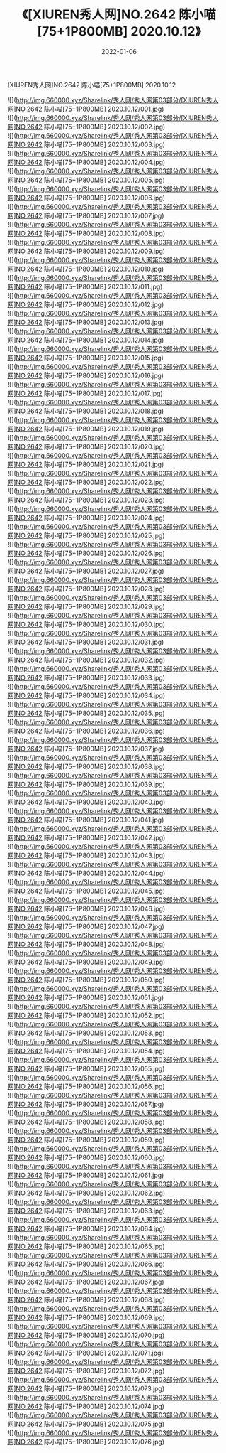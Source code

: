 ﻿---
layout: post
title:  《[XIUREN秀人网]NO.2642 陈小喵[75+1P800MB] 2020.10.12》
date:   2022-01-06
img: http://img.660000.xyz/Sharelink/秀人网/秀人网第03部分/[XIUREN秀人网]NO.2642 陈小喵[75+1P800MB] 2020.10.12/000.jpg
categories: [美女, 清纯, 唯美]
---

[XIUREN秀人网]NO.2642 陈小喵[75+1P800MB] 2020.10.12

 ![](http://img.660000.xyz/Sharelink/秀人网/秀人网第03部分/[XIUREN秀人网]NO.2642 陈小喵[75+1P800MB] 2020.10.12/001.jpg) <br>![](http://img.660000.xyz/Sharelink/秀人网/秀人网第03部分/[XIUREN秀人网]NO.2642 陈小喵[75+1P800MB] 2020.10.12/002.jpg) <br>![](http://img.660000.xyz/Sharelink/秀人网/秀人网第03部分/[XIUREN秀人网]NO.2642 陈小喵[75+1P800MB] 2020.10.12/003.jpg) <br>![](http://img.660000.xyz/Sharelink/秀人网/秀人网第03部分/[XIUREN秀人网]NO.2642 陈小喵[75+1P800MB] 2020.10.12/004.jpg) <br>![](http://img.660000.xyz/Sharelink/秀人网/秀人网第03部分/[XIUREN秀人网]NO.2642 陈小喵[75+1P800MB] 2020.10.12/005.jpg) <br>![](http://img.660000.xyz/Sharelink/秀人网/秀人网第03部分/[XIUREN秀人网]NO.2642 陈小喵[75+1P800MB] 2020.10.12/006.jpg) <br>![](http://img.660000.xyz/Sharelink/秀人网/秀人网第03部分/[XIUREN秀人网]NO.2642 陈小喵[75+1P800MB] 2020.10.12/007.jpg) <br>![](http://img.660000.xyz/Sharelink/秀人网/秀人网第03部分/[XIUREN秀人网]NO.2642 陈小喵[75+1P800MB] 2020.10.12/008.jpg) <br>![](http://img.660000.xyz/Sharelink/秀人网/秀人网第03部分/[XIUREN秀人网]NO.2642 陈小喵[75+1P800MB] 2020.10.12/009.jpg) <br>![](http://img.660000.xyz/Sharelink/秀人网/秀人网第03部分/[XIUREN秀人网]NO.2642 陈小喵[75+1P800MB] 2020.10.12/010.jpg) <br>![](http://img.660000.xyz/Sharelink/秀人网/秀人网第03部分/[XIUREN秀人网]NO.2642 陈小喵[75+1P800MB] 2020.10.12/011.jpg) <br>![](http://img.660000.xyz/Sharelink/秀人网/秀人网第03部分/[XIUREN秀人网]NO.2642 陈小喵[75+1P800MB] 2020.10.12/012.jpg) <br>![](http://img.660000.xyz/Sharelink/秀人网/秀人网第03部分/[XIUREN秀人网]NO.2642 陈小喵[75+1P800MB] 2020.10.12/013.jpg) <br>![](http://img.660000.xyz/Sharelink/秀人网/秀人网第03部分/[XIUREN秀人网]NO.2642 陈小喵[75+1P800MB] 2020.10.12/014.jpg) <br>![](http://img.660000.xyz/Sharelink/秀人网/秀人网第03部分/[XIUREN秀人网]NO.2642 陈小喵[75+1P800MB] 2020.10.12/015.jpg) <br>![](http://img.660000.xyz/Sharelink/秀人网/秀人网第03部分/[XIUREN秀人网]NO.2642 陈小喵[75+1P800MB] 2020.10.12/016.jpg) <br>![](http://img.660000.xyz/Sharelink/秀人网/秀人网第03部分/[XIUREN秀人网]NO.2642 陈小喵[75+1P800MB] 2020.10.12/017.jpg) <br>![](http://img.660000.xyz/Sharelink/秀人网/秀人网第03部分/[XIUREN秀人网]NO.2642 陈小喵[75+1P800MB] 2020.10.12/018.jpg) <br>![](http://img.660000.xyz/Sharelink/秀人网/秀人网第03部分/[XIUREN秀人网]NO.2642 陈小喵[75+1P800MB] 2020.10.12/019.jpg) <br>![](http://img.660000.xyz/Sharelink/秀人网/秀人网第03部分/[XIUREN秀人网]NO.2642 陈小喵[75+1P800MB] 2020.10.12/020.jpg) <br>![](http://img.660000.xyz/Sharelink/秀人网/秀人网第03部分/[XIUREN秀人网]NO.2642 陈小喵[75+1P800MB] 2020.10.12/021.jpg) <br>![](http://img.660000.xyz/Sharelink/秀人网/秀人网第03部分/[XIUREN秀人网]NO.2642 陈小喵[75+1P800MB] 2020.10.12/022.jpg) <br>![](http://img.660000.xyz/Sharelink/秀人网/秀人网第03部分/[XIUREN秀人网]NO.2642 陈小喵[75+1P800MB] 2020.10.12/023.jpg) <br>![](http://img.660000.xyz/Sharelink/秀人网/秀人网第03部分/[XIUREN秀人网]NO.2642 陈小喵[75+1P800MB] 2020.10.12/024.jpg) <br>![](http://img.660000.xyz/Sharelink/秀人网/秀人网第03部分/[XIUREN秀人网]NO.2642 陈小喵[75+1P800MB] 2020.10.12/025.jpg) <br>![](http://img.660000.xyz/Sharelink/秀人网/秀人网第03部分/[XIUREN秀人网]NO.2642 陈小喵[75+1P800MB] 2020.10.12/026.jpg) <br>![](http://img.660000.xyz/Sharelink/秀人网/秀人网第03部分/[XIUREN秀人网]NO.2642 陈小喵[75+1P800MB] 2020.10.12/027.jpg) <br>![](http://img.660000.xyz/Sharelink/秀人网/秀人网第03部分/[XIUREN秀人网]NO.2642 陈小喵[75+1P800MB] 2020.10.12/028.jpg) <br>![](http://img.660000.xyz/Sharelink/秀人网/秀人网第03部分/[XIUREN秀人网]NO.2642 陈小喵[75+1P800MB] 2020.10.12/029.jpg) <br>![](http://img.660000.xyz/Sharelink/秀人网/秀人网第03部分/[XIUREN秀人网]NO.2642 陈小喵[75+1P800MB] 2020.10.12/030.jpg) <br>![](http://img.660000.xyz/Sharelink/秀人网/秀人网第03部分/[XIUREN秀人网]NO.2642 陈小喵[75+1P800MB] 2020.10.12/031.jpg) <br>![](http://img.660000.xyz/Sharelink/秀人网/秀人网第03部分/[XIUREN秀人网]NO.2642 陈小喵[75+1P800MB] 2020.10.12/032.jpg) <br>![](http://img.660000.xyz/Sharelink/秀人网/秀人网第03部分/[XIUREN秀人网]NO.2642 陈小喵[75+1P800MB] 2020.10.12/033.jpg) <br>![](http://img.660000.xyz/Sharelink/秀人网/秀人网第03部分/[XIUREN秀人网]NO.2642 陈小喵[75+1P800MB] 2020.10.12/034.jpg) <br>![](http://img.660000.xyz/Sharelink/秀人网/秀人网第03部分/[XIUREN秀人网]NO.2642 陈小喵[75+1P800MB] 2020.10.12/035.jpg) <br>![](http://img.660000.xyz/Sharelink/秀人网/秀人网第03部分/[XIUREN秀人网]NO.2642 陈小喵[75+1P800MB] 2020.10.12/036.jpg) <br>![](http://img.660000.xyz/Sharelink/秀人网/秀人网第03部分/[XIUREN秀人网]NO.2642 陈小喵[75+1P800MB] 2020.10.12/037.jpg) <br>![](http://img.660000.xyz/Sharelink/秀人网/秀人网第03部分/[XIUREN秀人网]NO.2642 陈小喵[75+1P800MB] 2020.10.12/038.jpg) <br>![](http://img.660000.xyz/Sharelink/秀人网/秀人网第03部分/[XIUREN秀人网]NO.2642 陈小喵[75+1P800MB] 2020.10.12/039.jpg) <br>![](http://img.660000.xyz/Sharelink/秀人网/秀人网第03部分/[XIUREN秀人网]NO.2642 陈小喵[75+1P800MB] 2020.10.12/040.jpg) <br>![](http://img.660000.xyz/Sharelink/秀人网/秀人网第03部分/[XIUREN秀人网]NO.2642 陈小喵[75+1P800MB] 2020.10.12/041.jpg) <br>![](http://img.660000.xyz/Sharelink/秀人网/秀人网第03部分/[XIUREN秀人网]NO.2642 陈小喵[75+1P800MB] 2020.10.12/042.jpg) <br>![](http://img.660000.xyz/Sharelink/秀人网/秀人网第03部分/[XIUREN秀人网]NO.2642 陈小喵[75+1P800MB] 2020.10.12/043.jpg) <br>![](http://img.660000.xyz/Sharelink/秀人网/秀人网第03部分/[XIUREN秀人网]NO.2642 陈小喵[75+1P800MB] 2020.10.12/044.jpg) <br>![](http://img.660000.xyz/Sharelink/秀人网/秀人网第03部分/[XIUREN秀人网]NO.2642 陈小喵[75+1P800MB] 2020.10.12/045.jpg) <br>![](http://img.660000.xyz/Sharelink/秀人网/秀人网第03部分/[XIUREN秀人网]NO.2642 陈小喵[75+1P800MB] 2020.10.12/046.jpg) <br>![](http://img.660000.xyz/Sharelink/秀人网/秀人网第03部分/[XIUREN秀人网]NO.2642 陈小喵[75+1P800MB] 2020.10.12/047.jpg) <br>![](http://img.660000.xyz/Sharelink/秀人网/秀人网第03部分/[XIUREN秀人网]NO.2642 陈小喵[75+1P800MB] 2020.10.12/048.jpg) <br>![](http://img.660000.xyz/Sharelink/秀人网/秀人网第03部分/[XIUREN秀人网]NO.2642 陈小喵[75+1P800MB] 2020.10.12/049.jpg) <br>![](http://img.660000.xyz/Sharelink/秀人网/秀人网第03部分/[XIUREN秀人网]NO.2642 陈小喵[75+1P800MB] 2020.10.12/050.jpg) <br>![](http://img.660000.xyz/Sharelink/秀人网/秀人网第03部分/[XIUREN秀人网]NO.2642 陈小喵[75+1P800MB] 2020.10.12/051.jpg) <br>![](http://img.660000.xyz/Sharelink/秀人网/秀人网第03部分/[XIUREN秀人网]NO.2642 陈小喵[75+1P800MB] 2020.10.12/052.jpg) <br>![](http://img.660000.xyz/Sharelink/秀人网/秀人网第03部分/[XIUREN秀人网]NO.2642 陈小喵[75+1P800MB] 2020.10.12/053.jpg) <br>![](http://img.660000.xyz/Sharelink/秀人网/秀人网第03部分/[XIUREN秀人网]NO.2642 陈小喵[75+1P800MB] 2020.10.12/054.jpg) <br>![](http://img.660000.xyz/Sharelink/秀人网/秀人网第03部分/[XIUREN秀人网]NO.2642 陈小喵[75+1P800MB] 2020.10.12/055.jpg) <br>![](http://img.660000.xyz/Sharelink/秀人网/秀人网第03部分/[XIUREN秀人网]NO.2642 陈小喵[75+1P800MB] 2020.10.12/056.jpg) <br>![](http://img.660000.xyz/Sharelink/秀人网/秀人网第03部分/[XIUREN秀人网]NO.2642 陈小喵[75+1P800MB] 2020.10.12/057.jpg) <br>![](http://img.660000.xyz/Sharelink/秀人网/秀人网第03部分/[XIUREN秀人网]NO.2642 陈小喵[75+1P800MB] 2020.10.12/058.jpg) <br>![](http://img.660000.xyz/Sharelink/秀人网/秀人网第03部分/[XIUREN秀人网]NO.2642 陈小喵[75+1P800MB] 2020.10.12/059.jpg) <br>![](http://img.660000.xyz/Sharelink/秀人网/秀人网第03部分/[XIUREN秀人网]NO.2642 陈小喵[75+1P800MB] 2020.10.12/060.jpg) <br>![](http://img.660000.xyz/Sharelink/秀人网/秀人网第03部分/[XIUREN秀人网]NO.2642 陈小喵[75+1P800MB] 2020.10.12/061.jpg) <br>![](http://img.660000.xyz/Sharelink/秀人网/秀人网第03部分/[XIUREN秀人网]NO.2642 陈小喵[75+1P800MB] 2020.10.12/062.jpg) <br>![](http://img.660000.xyz/Sharelink/秀人网/秀人网第03部分/[XIUREN秀人网]NO.2642 陈小喵[75+1P800MB] 2020.10.12/063.jpg) <br>![](http://img.660000.xyz/Sharelink/秀人网/秀人网第03部分/[XIUREN秀人网]NO.2642 陈小喵[75+1P800MB] 2020.10.12/064.jpg) <br>![](http://img.660000.xyz/Sharelink/秀人网/秀人网第03部分/[XIUREN秀人网]NO.2642 陈小喵[75+1P800MB] 2020.10.12/065.jpg) <br>![](http://img.660000.xyz/Sharelink/秀人网/秀人网第03部分/[XIUREN秀人网]NO.2642 陈小喵[75+1P800MB] 2020.10.12/066.jpg) <br>![](http://img.660000.xyz/Sharelink/秀人网/秀人网第03部分/[XIUREN秀人网]NO.2642 陈小喵[75+1P800MB] 2020.10.12/067.jpg) <br>![](http://img.660000.xyz/Sharelink/秀人网/秀人网第03部分/[XIUREN秀人网]NO.2642 陈小喵[75+1P800MB] 2020.10.12/068.jpg) <br>![](http://img.660000.xyz/Sharelink/秀人网/秀人网第03部分/[XIUREN秀人网]NO.2642 陈小喵[75+1P800MB] 2020.10.12/069.jpg) <br>![](http://img.660000.xyz/Sharelink/秀人网/秀人网第03部分/[XIUREN秀人网]NO.2642 陈小喵[75+1P800MB] 2020.10.12/070.jpg) <br>![](http://img.660000.xyz/Sharelink/秀人网/秀人网第03部分/[XIUREN秀人网]NO.2642 陈小喵[75+1P800MB] 2020.10.12/071.jpg) <br>![](http://img.660000.xyz/Sharelink/秀人网/秀人网第03部分/[XIUREN秀人网]NO.2642 陈小喵[75+1P800MB] 2020.10.12/072.jpg) <br>![](http://img.660000.xyz/Sharelink/秀人网/秀人网第03部分/[XIUREN秀人网]NO.2642 陈小喵[75+1P800MB] 2020.10.12/073.jpg) <br>![](http://img.660000.xyz/Sharelink/秀人网/秀人网第03部分/[XIUREN秀人网]NO.2642 陈小喵[75+1P800MB] 2020.10.12/074.jpg) <br>![](http://img.660000.xyz/Sharelink/秀人网/秀人网第03部分/[XIUREN秀人网]NO.2642 陈小喵[75+1P800MB] 2020.10.12/075.jpg) <br>![](http://img.660000.xyz/Sharelink/秀人网/秀人网第03部分/[XIUREN秀人网]NO.2642 陈小喵[75+1P800MB] 2020.10.12/076.jpg) <br>